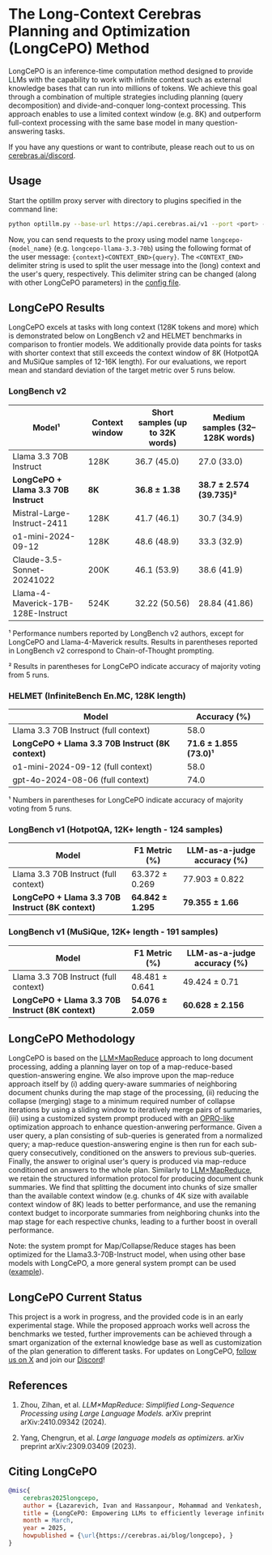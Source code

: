 # The Long-Context Cerebras Planning and Optimization (LongCePO) Method

LongCePO is an inference-time computation method designed to provide LLMs with the capability to work with infinite context such as external knowledge bases that can run into millions of tokens. We achieve this goal through a combination of multiple strategies including planning (query decomposition) and divide-and-conquer long-context processing. This approach enables to use a limited context window (e.g. 8K) and outperform full-context processing with the same base model in many question-answering tasks.

If you have any questions or want to contribute, please reach out to us on [cerebras.ai/discord](https://cerebras.ai/discord).

## Usage

Start the optillm proxy server with directory to plugins specified in the command line:

```bash
python optillm.py --base-url https://api.cerebras.ai/v1 --port <port> --plugins-dir ./optillm/plugins
```

Now, you can send requests to the proxy using model name `longcepo-{model_name}` (e.g. `longcepo-llama-3.3-70b`) using the following format of the user message: `{context}<CONTEXT_END>{query}`. The `<CONTEXT_END>` delimiter string is used to split the user message into the (long) context and the user's query, respectively. This delimiter string can be changed (along with other LongCePO parameters) in the [config file](./config.py).


## LongCePO Results

LongCePO excels at tasks with long context (128K tokens and more) which is demonstrated below on LongBench v2 and HELMET benchmarks in comparison to frontier models. We additionally provide data points for tasks with shorter context that still exceeds the context window of 8K (HotpotQA and MuSiQue samples of 12-16K length). For our evaluations, we report mean and standard deviation of the target metric over 5 runs below.

### LongBench v2

| Model¹                             | Context window | Short samples (up to 32K words) | Medium samples (32–128K words) |
|----------------------------------|----------------|------------------|----------------|
| Llama 3.3 70B Instruct           | 128K           | 36.7 (45.0)               | 27.0 (33.0)            |
| **LongCePO + Llama 3.3 70B Instruct** | **8K**             | **36.8 ± 1.38**        |  **38.7 ± 2.574 (39.735)²**             |
| Mistral-Large-Instruct-2411     | 128K           | 41.7 (46.1)                 | 30.7 (34.9)             |
| o1-mini-2024-09-12               | 128K           | 48.6 (48.9)                | 33.3 (32.9)            |
| Claude-3.5-Sonnet-20241022       | 200K           | 46.1 (53.9)                | 38.6 (41.9)            |
| Llama-4-Maverick-17B-128E-Instruct | 524K         | 32.22 (50.56)                  | 28.84 (41.86)               |

 ¹ Performance numbers reported by LongBench v2 authors, except for LongCePO and Llama-4-Maverick results. Results in parentheses reported in LongBench v2 correspond to Chain-of-Thought prompting.

 ² Results in parentheses for LongCePO indicate accuracy of majority voting from 5 runs.

### HELMET (InfiniteBench En.MC, 128K length)

| Model   | Accuracy (%) |
|---------|---------------|
| Llama 3.3 70B Instruct  (full context)  | 58.0          |
| **LongCePO + Llama 3.3 70B Instruct (8K context)** | **71.6 ± 1.855 (73.0)¹**  |
| o1-mini-2024-09-12 (full context) | 58.0          |
| gpt-4o-2024-08-06 (full context) | 74.0          |

 ¹ Numbers in parentheses for LongCePO indicate accuracy of majority voting from 5 runs.

### LongBench v1 (HotpotQA, 12K+ length - 124 samples)

| Model   | F1 Metric (%) | LLM-as-a-judge accuracy (%) |
|---------|---------------|-----------------------------|
| Llama 3.3 70B Instruct (full context)  |   63.372 ± 0.269         |   77.903 ± 0.822                      |
| **LongCePO + Llama 3.3 70B Instruct (8K context)** |  **64.842 ± 1.295**            |   **79.355 ± 1.66**                  |

### LongBench v1  (MuSiQue, 12K+ length - 191 samples)

| Model   | F1 Metric (%) | LLM-as-a-judge accuracy (%) |
|---------|---------------|-----------------------------|
| Llama 3.3 70B Instruct  (full context) |    48.481 ± 0.641        |     49.424 ± 0.71                     |
| **LongCePO + Llama 3.3 70B Instruct (8K context)** |  **54.076 ± 2.059**     |     **60.628  ±  2.156**                 |


## LongCePO Methodology

LongCePO is based on the [LLM×MapReduce](https://arxiv.org/abs/2410.09342) approach to long document processing, adding a planning layer on top of a map-reduce-based question-answering engine. We also improve upon the map-reduce approach itself by (i) adding query-aware summaries of neighboring document chunks during the map stage of the processing, (ii) reducing the collapse (merging) stage to a minimum required number of collapse iterations by using a sliding window to iteratively merge pairs of summaries, (iii) using a customized system prompt produced with an [OPRO-like](https://arxiv.org/abs/2309.03409) optimization approach to enhance question-anwering performance. Given a user query, a plan consisting of sub-queries is generated from a normalized query; a map-reduce question-answering engine is then run for each sub-query consecutively, conditioned on the answers to previous sub-queries. Finally, the answer to original user's query is produced via map-reduce conditioned on answers to the whole plan. Similarly to [LLM×MapReduce](https://arxiv.org/abs/2410.09342), we retain the structured information protocol for producing document chunk summaries. We find that splitting the document into chunks of size smaller than the available context window (e.g. chunks of 4K size with available context window of 8K) leads to better performance, and use the remaning context budget to incorporate summaries from neighboring chunks into the map stage for each respective chunks, leading to a further boost in overall performance.

Note: the system prompt for Map/Collapse/Reduce stages has been optimized for the Llama3.3-70B-Instruct model, when using other base models with LongCePO, a more general system prompt can be used ([example](https://github.com/DenisSergeevitch/chatgpt-custom-instructions)).


## LongCePO Current Status

This project is a work in progress, and the provided code is in an early experimental stage. While the proposed approach works well across the benchmarks we tested, further improvements can be achieved through a smart organization of the external knowledge base as well as customization of the plan generation to different tasks. For updates on LongCePO, [follow us on X](https://x.com/cerebrassystems) and join our [Discord](https://cerebras.ai/discord)!


## References

1. Zhou, Zihan, et al. *LLM×MapReduce: Simplified Long-Sequence Processing using Large Language Models.* arXiv preprint arXiv:2410.09342 (2024).

2. Yang, Chengrun, et al. *Large language models as optimizers.* arXiv preprint arXiv:2309.03409 (2023).

## Citing LongCePO

```bibtex
@misc{
    cerebras2025longcepo,
    author = {Lazarevich, Ivan and Hassanpour, Mohammad and Venkatesh, Ganesh},
    title = {LongCePO: Empowering LLMs to efficiently leverage infinite context},
    month = March,
    year = 2025,
    howpublished = {\url{https://cerebras.ai/blog/longcepo}, }
}
```